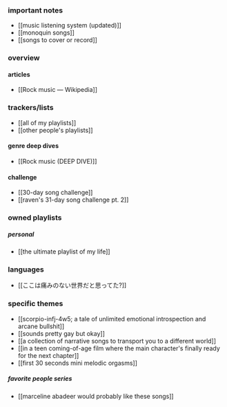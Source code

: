 ### important notes
- [[music listening system (updated)]]
- [[monoquin songs]] 
- [[songs to cover or record]] 
### overview
#### articles
- [[Rock music — Wikipedia]] 

### trackers/lists
- [[all of my playlists]] 
- [[other people's playlists]] 
#### genre deep dives
- [[Rock music (DEEP DIVE)]]
#### challenge
- [[30-day song challenge]]
- [[raven's 31-day song challenge pt. 2]]
### owned playlists
##### personal
- [[the ultimate playlist of my life]] 
### languages
- [[ここは痛みのない世界だと思ってた?]]
### specific themes
- [[scorpio-infj-4w5; a tale of unlimited emotional introspection and arcane bullshit]] 
- [[sounds pretty gay but okay]]
- [[a collection of narrative songs to transport you to a different world]]
- [[in a teen coming-of-age film where the main character's finally ready for the next chapter]]
- [[first 30 seconds mini melodic orgasms]]
##### favorite people series
- [[marceline abadeer would probably like these songs]] 